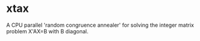 # xtax
A CPU parallel 'random congruence annealer' for solving the integer matrix problem X'AX=B with B diagonal. 
